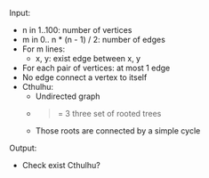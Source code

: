 Input:
- n in 1..100: number of vertices
- m in 0.. n * (n - 1) / 2: number of edges
- For m lines:
    - x, y: exist edge between x, y
- For each pair of vertices: at most 1 edge
- No edge connect a vertex to itself
- Cthulhu:
    - Undirected graph
    - >= 3 three set of rooted trees
    - Those roots are connected by a simple cycle

Output:
- Check exist Cthulhu?